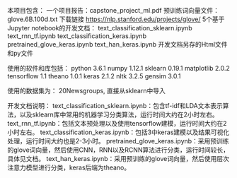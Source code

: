 本项目包含：
    一个项目报告：capstone_project_ml.pdf
	预训练词向量文件：glove.6B.100d.txt
	    下载链接 https://nlp.stanford.edu/projects/glove/
    5个基于Jupyter notebook的开发文档：
        text_classification_sklearn.ipynb
        text_rnn_tf.ipynb
	    text_classification_keras.ipynb
	    pretrained_glove_keras.ipynb
	    text_han_keras.ipynb
    开发文档另存的Html文件和py文件

使用的软件和库包括：
python 3.6.1
numpy 1.12.1
sklearn 0.19.1
matplotlib 2.0.2
tensorflow 1.1
theano 1.0.1
keras 2.1.2
nltk 3.2.5
gensim 3.0.1

使用的数据集为：
20Newsgroups, 直接从sklearn中导入

开发文档说明：
text_classification_sklearn.ipynb：包含tf-idf和LDA文本表示算法，以及sklearn库中常用的机器学习分类算法，运行时间大约在2小时左右。
text_rnn_tf.ipynb：包括文本预处理以及使用tensorflow建模，运行时间大约在2小时左右。
text_classification_keras.ipynb：包括3中keras建模以及结果可视化处理，运行时间大约也是2-3小时。
pretrained_glove_keras.ipynb：采用预训练的glove词向量，然后使用CNN，RNN以及RCNN算法进行分类，运行时间较长，具体见文档。
text_han_keras.ipynb：采用预训练的glove词向量，然后使用层次注意力模型进行分类，keras后端为theano。
